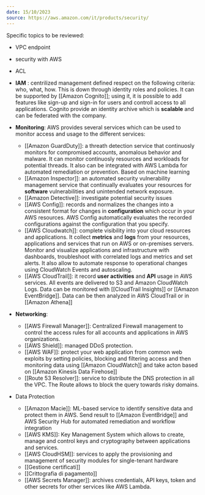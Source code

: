 ```yaml
---
date: 15/10/2023
source: https://aws.amazon.com/it/products/security/
---
```


Specific topics to be reviewed:
* VPC endpoint
* security with AWS
* ACL


* **IAM** : centrilized management defined respect on the following criteria: who, what, how. This is down through identity roles and policies. It can be supported by  [[Amazon Cognito]]; using it, it is possible to add features like sign-up and sign-in for users and controll access to all applications. Cognito provide an identity archive which is **scalable** and can be federated with the company. 
* **Monitoring**: AWS provides several services which can be used to monitor access and usage to the different services:
	* [[Amazon GuardDuty]]: a threath detection service that continuosly monitors for compromised accounts, anomalous behavior and malware. It can monitor continuosly resources and workloads for potential threads. It also can be integrated with AWS Lambda for automated remediation or prevention. Based on machine learning
	* [[Amazon Inspector]]: an automated security vulnerability management service that continually evaluates your resources for **software** vulnerabilities and unintended network exposure. 
	* [[Amazon Detective]]: investigate potential security issues
	* [[AWS Config]]: records and normalizes the changes into a consistent format for changes in **configuration** which occur in your AWS resources. AWS Config automatically evaluates the recorded configurations against the configuration that you specify. 
	* [[AWS Cloudwatch]]: complete visibility into your cloud resources and applications. It collect **metrics** and **logs** from your resources, applications and services that run on AWS or on-premises servers. Monitor and visualize applications and infrastructure with dashboards, troubleshoot with correlated logs and metrics and set alerts. It also allow to automate response to operational changes using CloudWatch Events and autoscaling. 
	* [[AWS CloudTrail]]: it record **user activities** and **API** usage in AWS services. All events are delivered to S3 and Amazon CloudWatch Logs. Data can be monitored with [[CloudTrail Insights]] or [[Amazon EventBridge]]. Data can be then analyzed in AWS CloudTrail or in [[Amazon Athena]]
* **Networking**:
	* [[AWS Firewall Manager]]: Centralized Firewall management to control the access rules for all accounts and applications in AWS organizations. 
	* [[AWS Shield]]: managed DDoS protection.
	* [[AWS WAF]]: protect your web application from common web exploits by setting policies, blocking and filtering access and then monitoring data using [[Amazon CloudWatch]] and take acton based on [[Amazon Kinesis Data Firehose]]
	* [[Route 53 Resolver]]: service to distribute the DNS protection in all the VPC. The Route allows to block the query towards risky domains. 
* Data Protection
	* [[Amazon Macie]]: ML-based service to identify sensitive data and protect them in AWS. Send result to [[Amazon EventBridge]] and AWS Security Hub for automated remediation and workflow integration
	* [[AWS KMS]]: Key Management System which allows to create, manage and control keys and cryptography between applications and services. 
	* [[AWS CloudHSM]]: services to apply the provisioning and management of security modules for single-tenant hardware
	* [[Gestione certificati]]
	* [[Crittografia di pagamento]]
	* [[AWS Secrets Manager]]: archives credentials, API keys, token and other secrets for other services like AWS Lambda. 